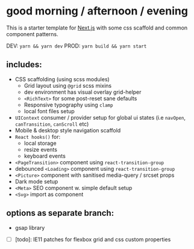 # good morning / afternoon / evening

This is a starter template for [Next.js](https://nextjs.org/) with some css scaffold and common component patterns. 

DEV: `yarn && yarn dev`
PROD: `yarn build && yarn start`

## includes:
- CSS scaffolding (using scss modules)
  - Grid layout using `@grid` scss mixins
  - dev environment has visual overlay grid-helper
  - `<RichText>` for some post-reset sane defaults
  - Responsive typography using `clamp`
  - local font files setup 
- `UIContext` consumer / provider setup for global ui states (i.e `navOpen`, `canTransition`, `canScroll` etc)
- Mobile & desktop style navigation scaffold
- `React hooks()` for:
  - local storage
  - resize events
  - keyboard events
- `<PageTransition>` component using `react-transition-group`
- debounced `<Loading>` component using `react-transition-group`
- `<Picture>` component with sanitised media-query / srcset props
- Dark mode setup
- `<Meta>` SEO component w. simple default setup
- `<Svg>` import as component

## options as separate branch:
- gsap library
- [ ] [todo]: IE11 patches for flexbox grid and css custom properties

